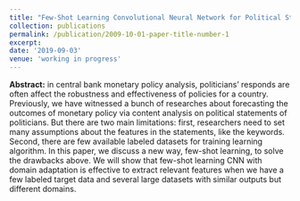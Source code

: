 ```yaml
---
title: "Few-Shot Learning Convolutional Neural Network for Political Statement Analysis and Forecasting"
collection: publications
permalink: /publication/2009-10-01-paper-title-number-1
excerpt:
date: '2019-09-03'
venue: 'working in progress'
---
```


**Abstract:** in central bank monetary policy analysis, politicians’ responds are often affect the robustness and effectiveness of policies for a country. Previously, we have witnessed a bunch of researches about forecasting the outcomes of monetary policy via content analysis on political statements of politicians. But there are two main limitations: first, researchers need to set many assumptions about the features in the statements, like the keywords. Second, there are few available labeled datasets for training learning algorithm. In this paper, we discuss a new way, few-shot learning, to solve the drawbacks above. We will show that few-shot learning CNN with domain adaptation is effective to extract relevant features when we have a few labeled target data and several large datasets with similar outputs but different domains.
